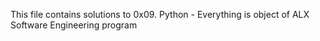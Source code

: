 This file contains solutions to 0x09. Python - Everything is object 
of ALX Software Engineering program
